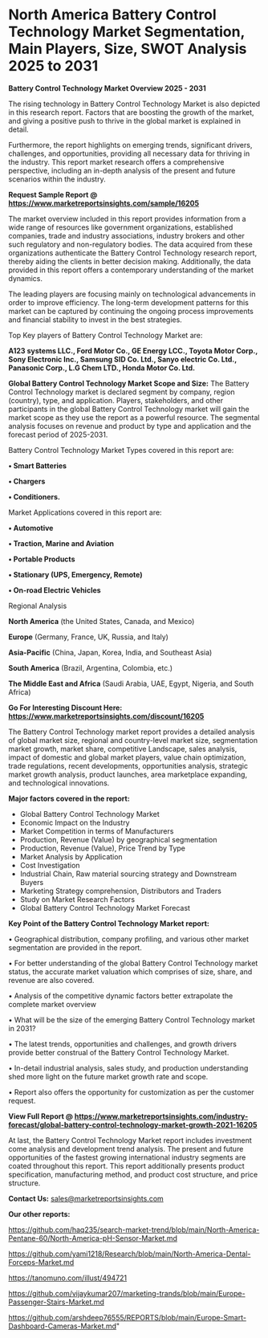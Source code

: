 # North America Battery Control Technology Market Segmentation, Main Players, Size, SWOT Analysis 2025 to 2031

<Strong> Battery Control Technology Market Overview 2025 - 2031</strong>

The rising technology in Battery Control Technology Market is also depicted in this research report. Factors that are boosting the growth of the market, and giving a positive push to thrive in the global market is explained in detail.

Furthermore, the report highlights on emerging trends, significant drivers, challenges, and opportunities, providing all necessary data for thriving in the industry. This report market research offers a comprehensive perspective, including an in-depth analysis of the present and future scenarios within the industry.

<strong>Request Sample Report @ <a href=https://www.marketreportsinsights.com/sample/16205>https://www.marketreportsinsights.com/sample/16205</a></strong>

The market overview included in this report provides information from a wide range of resources like government organizations, established companies, trade and industry associations, industry brokers and other such regulatory and non-regulatory bodies. The data acquired from these organizations authenticate the Battery Control Technology research report, thereby aiding the clients in better decision making. Additionally, the data provided in this report offers a contemporary understanding of the market dynamics.

The leading players are focusing mainly on technological advancements in order to improve efficiency. The long-term development patterns for this market can be captured by continuing the ongoing process improvements and financial stability to invest in the best strategies.

Top Key players of Battery Control Technology Market are:

<strong>A123 systems LLC., Ford Motor Co., GE Energy LCC., Toyota Motor Corp., Sony Electronic Inc., Samsung SID Co. Ltd., Sanyo electric Co. Ltd., Panasonic Corp., L.G Chem LTD., Honda Motor Co. Ltd.</strong>

<strong><b>Global Battery Control Technology Market Scope and Size:</b></strong>
The Battery Control Technology market is declared segment by company, region (country), type, and application. Players, stakeholders, and other participants in the global Battery Control Technology market will gain the market scope as they use the report as a powerful resource. The segmental analysis focuses on revenue and product by type and application and the forecast period of 2025-2031.

Battery Control Technology Market Types covered in this report are:

<strong>• Smart Batteries

• Chargers

• Conditioners.</strong>

Market Applications covered in this report are:

<strong>• Automotive

• Traction, Marine and Aviation

• Portable Products

• Stationary (UPS, Emergency, Remote)

• On-road Electric Vehicles</strong> 

Regional Analysis

<strong>North America</strong> (the United States, Canada, and Mexico)

<strong>Europe</strong> (Germany, France, UK, Russia, and Italy)

<strong>Asia-Pacific</strong> (China, Japan, Korea, India, and Southeast Asia)

<strong>South America</strong> (Brazil, Argentina, Colombia, etc.)

<strong>The Middle East and Africa</strong> (Saudi Arabia, UAE, Egypt, Nigeria, and South Africa)

<strong>Go For Interesting Discount Here: <a href=https://www.marketreportsinsights.com/discount/16205>https://www.marketreportsinsights.com/discount/16205</a></strong>

The Battery Control Technology market report provides a detailed analysis of global market size, regional and country-level market size, segmentation market growth, market share, competitive Landscape, sales analysis, impact of domestic and global market players, value chain optimization, trade regulations, recent developments, opportunities analysis, strategic market growth analysis, product launches, area marketplace expanding, and technological innovations.

<strong><b>Major factors covered in the report:</b></strong>
<ul>
  <li>Global Battery Control Technology Market </li>
  <li>Economic Impact on the Industry</li>
  <li>Market Competition in terms of Manufacturers</li>
  <li>Production, Revenue (Value) by geographical segmentation</li>
  <li>Production, Revenue (Value), Price Trend by Type</li>
  <li>Market Analysis by Application</li>
  <li>Cost Investigation</li>
  <li>Industrial Chain, Raw material sourcing strategy and Downstream Buyers</li>
  <li>Marketing Strategy comprehension, Distributors and Traders</li>
  <li>Study on Market Research Factors</li>
  <li>Global Battery Control Technology Market Forecast</li>
</ul>

<strong><b>Key Point of the Battery Control Technology Market report:</b></strong>

• Geographical distribution, company profiling, and various other market segmentation are provided in the report.

• For better understanding of the global Battery Control Technology market status, the accurate market valuation which comprises of size, share, and revenue are also covered.

• Analysis of the competitive dynamic factors better extrapolate the complete market overview

• What will be the size of the emerging Battery Control Technology market in 2031?

• The latest trends, opportunities and challenges, and growth drivers provide better construal of the Battery Control Technology Market.

• In-detail industrial analysis, sales study, and production understanding shed more light on the future market growth rate and scope.

• Report also offers the opportunity for customization as per the customer request.

<strong><b>View Full Report @ <a href=https://www.marketreportsinsights.com/industry-forecast/global-battery-control-technology-market-growth-2021-16205>https://www.marketreportsinsights.com/industry-forecast/global-battery-control-technology-market-growth-2021-16205</a></b></strong>


At last, the Battery Control Technology Market report includes investment come analysis and development trend analysis. The present and future opportunities of the fastest growing international industry segments are coated throughout this report. This report additionally presents product specification, manufacturing method, and product cost structure, and price structure.

<strong>Contact Us:</strong>
sales@marketreportsinsights.com

<strong>Our other reports:</strong>

<a href=https://github.com/haq235/search-market-trend/blob/main/North-America-Pentane-60/North-America-pH-Sensor-Market.md>https://github.com/haq235/search-market-trend/blob/main/North-America-Pentane-60/North-America-pH-Sensor-Market.md</a>

<a href=https://github.com/yami1218/Research/blob/main/North-America-Dental-Forceps-Market.md>https://github.com/yami1218/Research/blob/main/North-America-Dental-Forceps-Market.md</a>

<a href=https://tanomuno.com/illust/494721>https://tanomuno.com/illust/494721</a>

<a href=https://github.com/vijaykumar207/marketing-trands/blob/main/Europe-Passenger-Stairs-Market.md>https://github.com/vijaykumar207/marketing-trands/blob/main/Europe-Passenger-Stairs-Market.md</a>

<a href=https://github.com/arshdeep76555/REPORTS/blob/main/Europe-Smart-Dashboard-Cameras-Market.md>https://github.com/arshdeep76555/REPORTS/blob/main/Europe-Smart-Dashboard-Cameras-Market.md</a>"

